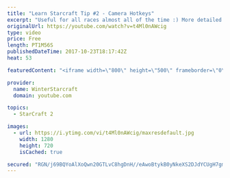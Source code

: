 ```yaml
---
title: "Learn Starcraft Tip #2 - Camera Hotkeys"
excerpt: "Useful for all races almost all of the time :) More detailed guides/tutorials under the learn to play starcraft playlist."
originalUrl: https://youtube.com/watch?v=t4Ml0nAWcig
type: video
price: Free
length: PT1M56S
publishedDateTime: 2017-10-23T18:17:42Z
heat: 53

featuredContent: "<iframe width=\"800\" height=\"500\" frameborder=\"0\" src=\"https://www.youtube.com/embed/t4Ml0nAWcig\" allow=\"accelerometer; autoplay; encrypted-media; gyroscope; picture-in-picture\" allowfullscreen></iframe>"

provider:
  name: WinterStarcraft
  domain: youtube.com

topics:
  - StarCraft 2

images:
  - url: https://i.ytimg.com/vi/t4Ml0nAWcig/maxresdefault.jpg
    width: 1280
    height: 720
    isCached: true

secured: "RGN/j69BQYoAlXoQwn20GTLvC8hgDnH//eAwoBtykB0yNkeXS2DJdYCUgH7gmIewL/4uXi5KbY48VynJsB8XF8dVfFUQNrqmbUgnt60Gfb+h2zNnQTvq9JgKRMvP2AgUFX3sB2lP78mlP6z6wf5uX4NAwPySJgTvv0N+Eg0VI7eSZ7PvqtglbM96nXKCpN1KFKyWPfOJqZakFY9Ai4wVhirB+uWKBMFSc5wp/k6G4MK9B88/n7E655H9M0gvI7hXAG1dWzqdITVCQ77ZZoJttAZ/tQeBe3AA4MHLqeEQSN5Du1EfKzS37Ipt889juWYN20coQDWguGaeXbMIefaVyzFWbczDY3rpHWqFgSZccalJwRV+r50RoDkKaRpd/mFAwJcePVVMYv/wwQmQgM7aRB/0x1aOt+qCWwJEl4fvRR4=;8iuBA83RizcwpGJoEevAsw=="
---
```


